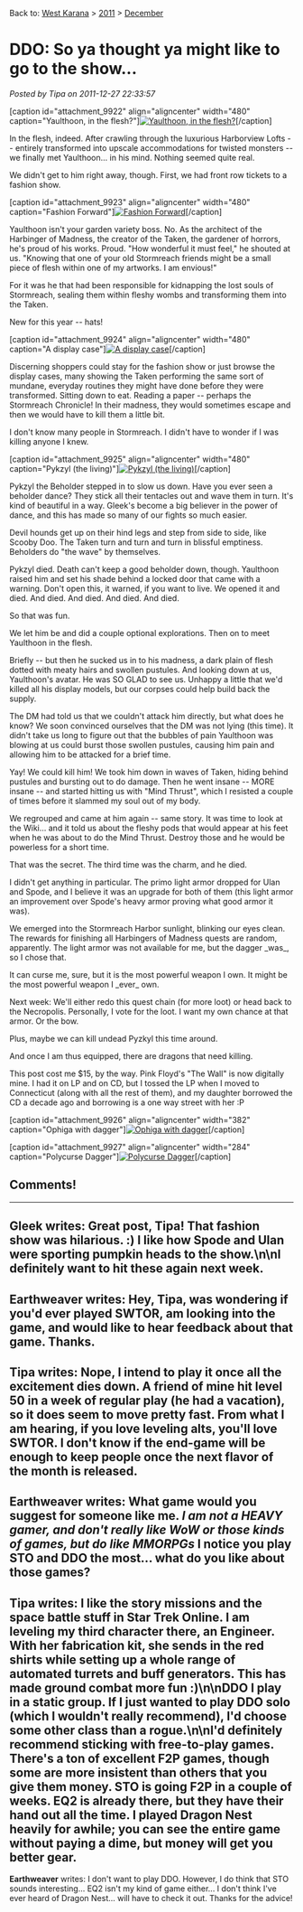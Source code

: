 Back to: [West Karana](/posts/westkarana.md) > [2011](/posts/2011/westkarana.md) > [December](./westkarana.md)
# DDO: So ya thought ya might like to go to the show...

*Posted by Tipa on 2011-12-27 22:33:57*

[caption id="attachment\_9922" align="aligncenter" width="480" caption="Yaulthoon, in the flesh?"][![](../../../uploads/2011/12/dndclient-2011-12-26-23-44-15-26-480x384.jpg "Yaulthoon, in the flesh?")](../../../uploads/2011/12/dndclient-2011-12-26-23-44-15-26.jpg)[/caption]

In the flesh, indeed. After crawling through the luxurious Harborview Lofts -- entirely transformed into upscale accommodations for twisted monsters -- we finally met Yaulthoon... in his mind. Nothing seemed quite real.

We didn't get to him right away, though. First, we had front row tickets to a fashion show.

[caption id="attachment\_9923" align="aligncenter" width="480" caption="Fashion Forward"][![](../../../uploads/2011/12/dndclient-2011-12-26-23-41-06-32-480x383.jpg "Fashion Forward")](../../../uploads/2011/12/dndclient-2011-12-26-23-41-06-32.jpg)[/caption]

Yaulthoon isn't your garden variety boss. No. As the architect of the Harbinger of Madness, the creator of the Taken, the gardener of horrors, he's proud of his works. Proud. "How wonderful it must feel," he shouted at us. "Knowing that one of your old Stormreach friends might be a small piece of flesh within one of my artworks. I am envious!"

For it was he that had been responsible for kidnapping the lost souls of Stormreach, sealing them within fleshy wombs and transforming them into the Taken.

New for this year -- hats!

[caption id="attachment\_9924" align="aligncenter" width="480" caption="A display case"][![](../../../uploads/2011/12/dndclient-2011-12-26-22-40-55-28-480x384.jpg "A display case")](../../../uploads/2011/12/dndclient-2011-12-26-22-40-55-28.jpg)[/caption]

Discerning shoppers could stay for the fashion show or just browse the display cases, many showing the Taken performing the same sort of mundane, everyday routines they might have done before they were transformed. Sitting down to eat. Reading a paper -- perhaps the Stormreach Chronicle! In their madness, they would sometimes escape and then we would have to kill them a little bit.

I don't know many people in Stormreach. I didn't have to wonder if I was killing anyone I knew.

[caption id="attachment\_9925" align="aligncenter" width="480" caption="Pykzyl (the living)"][![](../../../uploads/2011/12/dndclient-2011-12-26-22-47-13-09-480x384.jpg "Pykzyl (the living)")](../../../uploads/2011/12/dndclient-2011-12-26-22-47-13-09.jpg)[/caption]

Pykzyl the Beholder stepped in to slow us down. Have you ever seen a beholder dance? They stick all their tentacles out and wave them in turn. It's kind of beautiful in a way. Gleek's become a big believer in the power of dance, and this has made so many of our fights so much easier.

Devil hounds get up on their hind legs and step from side to side, like Scooby Doo. The Taken turn and turn and turn in blissful emptiness. Beholders do "the wave" by themselves.

Pykzyl died. Death can't keep a good beholder down, though. Yaulthoon raised him and set his shade behind a locked door that came with a warning. Don't open this, it warned, if you want to live. We opened it and died. And died. And died. And died. And died.

So that was fun.

We let him be and did a couple optional explorations. Then on to meet Yaulthoon in the flesh.

Briefly -- but then he sucked us in to his madness, a dark plain of flesh dotted with meaty hairs and swollen pustules. And looking down at us, Yaulthoon's avatar. He was SO GLAD to see us. Unhappy a little that we'd killed all his display models, but our corpses could help build back the supply.

The DM had told us that we couldn't attack him directly, but what does he know? We soon convinced ourselves that the DM was not lying (this time). It didn't take us long to figure out that the bubbles of pain Yaulthoon was blowing at us could burst those swollen pustules, causing him pain and allowing him to be attacked for a brief time.

Yay! We could kill him! We took him down in waves of Taken, hiding behind pustules and bursting out to do damage. Then he went insane -- MORE insane -- and started hitting us with "Mind Thrust", which I resisted a couple of times before it slammed my soul out of my body.

We regrouped and came at him again -- same story. It was time to look at the Wiki... and it told us about the fleshy pods that would appear at his feet when he was about to do the Mind Thrust. Destroy those and he would be powerless for a short time.

That was the secret. The third time was the charm, and he died.

I didn't get anything in particular. The primo light armor dropped for Ulan and Spode, and I believe it was an upgrade for both of them (this light armor an improvement over Spode's heavy armor proving what good armor it was).

We emerged into the Stormreach Harbor sunlight, blinking our eyes clean. The rewards for finishing all Harbingers of Madness quests are random, apparently. The light armor was not available for me, but the dagger \_was\_, so I chose that.

It can curse me, sure, but it is the most powerful weapon I own. It might be the most powerful weapon I \_ever\_ own.

Next week: We'll either redo this quest chain (for more loot) or head back to the Necropolis. Personally, I vote for the loot. I want my own chance at that armor. Or the bow.

Plus, maybe we can kill undead Pyzkyl this time around.

And once I am thus equipped, there are dragons that need killing.

This post cost me $15, by the way. Pink Floyd's "The Wall" is now digitally mine. I had it on LP and on CD, but I tossed the LP when I moved to Connecticut (along with all the rest of them), and my daughter borrowed the CD a decade ago and borrowing is a one way street with her :P

[caption id="attachment\_9926" align="aligncenter" width="382" caption="Ophiga with dagger"][![](../../../uploads/2011/12/dndclient-2011-12-27-11-45-15-73-382x480.jpg "Ophiga with dagger")](../../../uploads/2011/12/dndclient-2011-12-27-11-45-15-73.jpg)[/caption]

[caption id="attachment\_9927" align="aligncenter" width="284" caption="Polycurse Dagger"][![](../../../uploads/2011/12/dndclient-2011-12-27-11-48-28-21-284x480.jpg "Polycurse Dagger")](../../../uploads/2011/12/dndclient-2011-12-27-11-48-28-21.jpg)[/caption]
## Comments!
---
**Gleek** writes: Great post, Tipa! That fashion show was hilarious. :) I like how Spode and Ulan were sporting pumpkin heads to the show.\n\nI definitely want to hit these again next week.
---
**Earthweaver** writes: Hey, Tipa, was wondering if you'd ever played SWTOR, am looking into the game, and would like to hear feedback about that game.  Thanks.
---
**Tipa** writes: Nope, I intend to play it once all the excitement dies down. A friend of mine hit level 50 in a week of regular play (he had a vacation), so it does seem to move pretty fast. From what I am hearing, if you love leveling alts, you'll love SWTOR. I don't know if the end-game will be enough to keep people once the next flavor of the month is released.
---
**Earthweaver** writes: What game would you suggest for someone like me.  *I am not a HEAVY gamer, and don't really like WoW or those kinds of games, but do like MMORPGs*  I notice you play STO and DDO the most...  what do you like about those games?
---
**Tipa** writes: I like the story missions and the space battle stuff in Star Trek Online. I am leveling my third character there, an Engineer. With her fabrication kit, she sends in the red shirts while setting up a whole range of automated turrets and buff generators. This has made ground combat more fun :)\n\nDDO I play in a static group. If I just wanted to play DDO solo (which I wouldn't really recommend), I'd choose some other class than a rogue.\n\nI'd definitely recommend sticking with free-to-play games. There's a ton of excellent F2P games, though some are more insistent than others that you give them money. STO is going F2P in a couple of weeks. EQ2 is already there, but they have their hand out all the time. I played Dragon Nest heavily for awhile; you can see the entire game without paying a dime, but money will get you better gear.
---
**Earthweaver** writes: I don't want to play DDO.  However, I do think that STO sounds interesting... EQ2 isn't my kind of game either...  I don't think I've ever heard of Dragon Nest... will have to check it out.  Thanks for the advice!
